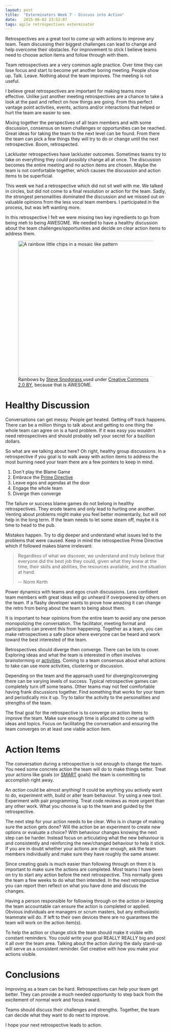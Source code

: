 ```yaml
---
layout: post
title:  "Exterminators Week 7 - Discuss into Action"
date:   2015-06-02 23:52:07
tags: agile retrospectives exterminator
---
```


Retrospectives are a great tool to come up with actions to improve any team.
Team discussing their biggest challenges can lead to change and
help overcome their obstacles. For improvement to stick I believe
teams need to choose action items and follow through with them.

Team retrospectives are a very common agile practice. Over time they can lose
focus and start to become yet another boring meeting. People show up. Talk. Leave.
Nothing about the team improves. The meeting is not useful.

I believe great retrospectives are important for making teams more effective.
Unlike just another meeting retrospectives are a chance to take a look at the
past and reflect on how things are going. From this perfect vantage point
activities, events, actions and/or interactions that helped or hurt the team are
easier to see.

Mixing together the perspectives of all team members and with some discussion,
consensus on team challenges or opportunities can be reached.
Great ideas for taking the team to the next level can be found. From there
the team can pick a few things they will try to do or change until the next
retrospective. Boom, retrospected.

Lackluster retrospectives have lackluster outcomes. Sometimes teams try to take
on everything they could possibly change all at once. The discussion becomes the
entire meeting and no action items are chosen. Maybe the team is not comfortable
together, which causes the discussion and action items to be superficial.

This week we had a retrospective which did not sit well with me. We talked in
circles, but did not come to a final resolution or action for the team. Sadly,
the strongest personalities dominated the discussion and we missed out on
valuable opinions from the less vocal team members. I participated in the
process, but was left wanting more.

In this retrospective I felt we were missing two key ingredients to go from
being meh to being AWESOME. We needed to have a healthy discussion about the
team challenges/opportunities and decide on clear action items to address them.

<figure>
	<a href="https://www.flickr.com/photos/stevensnodgrass/6807424348" style="display: inline" title="Rainbows by Steve Snodgrass used under Creative Commons 2.0 BY Flickr">
		<img src="https://c4.staticflickr.com/8/7191/6807424348_d6916a33f3_z.jpg" width="640" height="426" alt="A rainbow little chips in a mosaic like pattern">
	</a>
	<figcaption>
	 Rainbows by <a href="https://www.flickr.com/photos/stevensnodgrass/6807424348">Steve Snodgrass
</a> used under <a rel="license" href="https://creativecommons.org/licenses/by/2.0/">Creative Commons 2.0 BY</a>, because that is AWESOME.
	</figcaption>
</figure>

Healthy Discussion
===============================================================================

Conversations can get messy. People get heated. Getting off track happens.
There can be a million things to talk about and getting to one thing the whole team
can agree on is a hard problem. If it was easy you wouldn't need
retrospectives and should probably sell your secret for a bazillion dollars.

So what are we talking about here? Oh right, healthy group discussions. In a
retrospective if you goal is to walk away with action items to address the most
burning need your team there are a few pointers to keep in mind.

1. Don't play the Blame Game
2. Embrace the [Prime Directive](#prime-directive)
3. Leave egos and agendas at the door
4. Engage the whole team
5. Diverge then converge

The failure or success blame games do not belong in healthy retrospectives. They erode
teams and only lead to hurting one another. Venting about problems might make
you feel better momentarily, but will not help in the long term. If the team needs to let
some steam off, maybe it is time to head to the pub.

Mistakes happen. Try to dig deeper and understand what issues led to the
problems that were caused. Keep in mind the retrospective Prime
Directive which if followed makes blame irrelevant:

<span id="prime-directive" />

> Regardless of what we discover, we understand and truly believe that everyone
> did the best job they could, given what they knew at the time, their skills
> and abilities, the resources available, and the situation at hand.
>
> -- Norm Kerth

Power dynamics with teams and egos crush discussions. Less confident team
members with great ideas will go unheard if overpowered by others on the
team. If a flashy developer wants to prove how amazing it can change the retro
from being about the team to being about them.

It is important to hear opinions from the entire team to avoid any one person
monopolizing the conversation. The facilitator, meeting format and participants
can prevent this from happening. Together as a team, you can make retrospectives a safe place
where everyone can be heard and work toward the best interested of the team.

Retrospectives should diverge then converge. There can be lots to cover.
Exploring ideas and what the team is interested in often involves brainstorming
or [activities][fun]. Coming to a team consensus about what actions to take
can use more activities, clustering or discussion.

Depending on the team and the approach used for diverging/converging there can be varying
levels of success. Typical retrospective games can
completely turn off some teams. Other teams may not feel comfortable having
frank discussions together. Find something that works for your team and
periodically mix it up. Try to tailor the activity to the personalities and
strengths of the team.

The final goal for the retrospective is to converge on action items to improve
the team. Make sure enough time is allocated to come up with ideas and topics.
Focus on facilitating the conversation and ensuring the team converges on at
least one viable action item.

Action Items
===============================================================================

The conversation during a retrospective is not enough to change the team. You
need some concrete action the team will do to make things better. Treat your
actions like goals (or [SMART][smart] goals) the team is committing to
accomplish right away.

An *action* could be almost anything! It could be anything you actively want
to do, experiment with, build or alter team behaviour. Try using a new tool.
Experiment with pair programming. Treat code reviews as more urgent than
any other work. What you choose is up to the team and guided by the
retrospective.

The next step for your action needs to be clear. Who is in charge of making
sure the action gets done? Will the action be an experiment to create new
options or evaluate a choice? With behaviour changes knowing the next step can
be harder. Instead focus on articulating what the new behaviour is and
consistently and reinforcing the new/changed behaviour to help it stick. If you
are in doubt whether your actions are clear enough, ask the team members
individually and make sure they have roughly the same answer.

Since creating goals is much easier than following through on them it is
important to make sure the actions are completed. Most teams I have been on try
to start any action before the next retrospective. This normally gives the team
a few weeks to do what then intended. In the next retrospective you can report
then reflect on what you have done and discuss the changes.

Having a person responsible for following through on the action or keeping
the team accountable can ensure the action is completed or applied. Obvious
individuals are managers or scrum masters, but any enthusiastic teammate will
do. If left to their own devices there are no guarantees the team will work on
the action item(s).

To help the action or change stick the team should make it visible with constant reminders. You could
write your goal REALLY REALLY big and post it all over the team area. Talking
about the action during the daily stand-up will serve as a consistent reminder.
Get creative with how you make your actions visible.

Conclusions
===============================================================================

Improving as a team can be hard. Retrospectives can help your team get better.
They can provide a much needed opportunity to step back from the excitement of
normal work and focus inward.

Teams should discuss their challenges and strengths. Together, the team can
decide what they want to do next to improve.

I hope your next retrospective leads to action.

[losing]: http://haacked.com/archive/2013/10/21/argue-well-by-losing.aspx/
[fun]: http://www.funretrospectives.com/category/retrospective/
[smart]: http://www.projectsmart.co.uk/smart-goals.php
